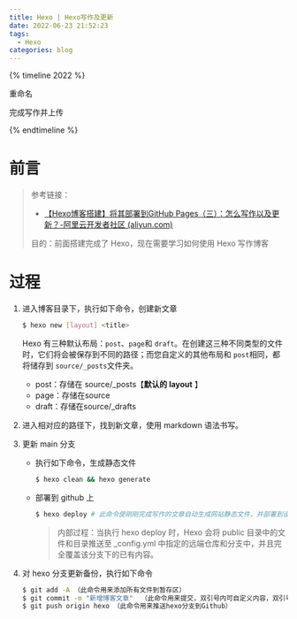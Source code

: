 ```yaml
---
title: Hexo | Hexo写作及更新
date: 2022-06-23 21:52:23
tags: 
  - Hexo
categories: blog
---
```


{% timeline 2022 %}

<!-- timeline 06-29 -->

重命名

<!-- endtimeline -->

<!-- timeline 06-26 -->

完成写作并上传

<!-- endtimeline -->

{% endtimeline %}

# 前言

> 参考链接：
> 
> - [【Hexo博客搭建】将其部署到GitHub Pages（三）：怎么写作以及更新？-阿里云开发者社区 (aliyun.com)](https://developer.aliyun.com/article/789409?spm=a2c6h.12873639.article-detail.63.47306e0fiO2ihC)
> 
> 目的：前面搭建完成了 Hexo，现在需要学习如何使用 Hexo 写作博客

# 过程

1. 进入博客目录下，执行如下命令，创建新文章
   
   ```bash
   $ hexo new [layout] <title>
   ```
   
   Hexo 有三种默认布局：`post`、`page`和 `draft`。在创建这三种不同类型的文件时，它们将会被保存到不同的路径；而您自定义的其他布局和 `post`相同，都将储存到 `source/_posts`文件夹。
   
   - post：存储在 source/_posts【**默认的 layout** 】
   - page：存储在source
   - draft：存储在source/_drafts

2. 进入相对应的路径下，找到新文章，使用 markdown 语法书写。

3. 更新 main 分支
   
   - 执行如下命令，生成静态文件
     
     ```bash
     $ hexo clean && hexo generate
     ```
   
   - 部署到 github 上
     
     ```bash
     $ hexo deploy # 此命令使刚刚完成写作的文章自动生成网站静态文件，并部署到设定的仓库。
     ```
     
     > 内部过程：当执行 hexo deploy 时，Hexo 会将 public 目录中的文件和目录推送至 _config.yml 中指定的远端仓库和分支中，并且完全覆盖该分支下的已有内容。

4. 对 hexo 分支更新备份，执行如下命令
   
   ```bash
   $ git add -A （此命令用来添加所有文件到暂存区）
   $ git commit -m "新增博客文章"  （此命令用来提交，双引号内可自定义内容，双引号前有空格）
   $ git push origin hexo （此命令用来推送hexo分支到Github）
   ```
